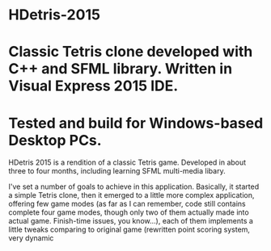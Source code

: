 # HDetris-2015
# Classic Tetris clone developed with C++ and SFML library. Written in Visual Express 2015 IDE. 
# Tested and build for Windows-based Desktop PCs.


HDetris 2015 is a rendition of a classic Tetris game. Developed in about three to four months, including learning SFML multi-media libary.

I've set a number of goals to achieve in this application. Basically, it started a simple Tetris clone, then it emerged to a little more complex application, offering few game modes (as far as I can remember, code still contains complete four game modes, though only two of them actually made into actual game. Finish-time issues, you know...), each of them implements a little tweaks comparing to original game (rewritten point scoring system, very dynamic 
